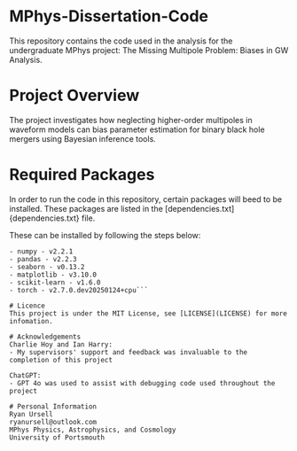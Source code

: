 # MPhys-Dissertation-Code
This repository contains the code used in the analysis for the undergraduate MPhys project: The Missing Multipole Problem: Biases in GW Analysis.

# Project Overview
The project investigates how neglecting higher-order multipoles in waveform models can bias parameter estimation for binary black hole mergers using Bayesian inference tools.

# Required Packages
In order to run the code in this repository, certain packages will beed to be installed. These packages are listed in the [dependencies.txt]{dependencies.txt} file.

These can be installed by following the steps below:


```Dependencies:
- numpy - v2.2.1
- pandas - v2.2.3
- seaborn - v0.13.2
- matplotlib - v3.10.0
- scikit-learn - v1.6.0
- torch - v2.7.0.dev20250124+cpu```

# Licence
This project is under the MIT License, see [LICENSE](LICENSE) for more infomation.

# Acknowledgements
Charlie Hoy and Ian Harry:
- My supervisors' support and feedback was invaluable to the completion of this project

ChatGPT:
- GPT 4o was used to assist with debugging code used throughout the project

# Personal Information
Ryan Ursell
ryanursell@outlook.com
MPhys Physics, Astrophysics, and Cosmology
University of Portsmouth